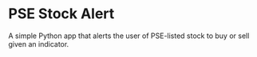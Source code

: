 # PSE Stock Alert 
A simple Python app that alerts the user of PSE-listed stock to buy or sell given an indicator.
